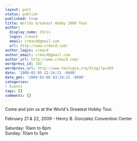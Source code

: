 ```yaml
---
layout: post
status: publish
published: true
title: Worlds Greatest Hobby 2009 Tour
author:
  display_name: Chris
  login: crmacd
  email: crmacd@gmail.com
  url: http://www.crmacd.com/
author_login: crmacd
author_email: crmacd@gmail.com
author_url: http://www.crmacd.com/
wordpress_id: 103
wordpress_url: http://www.texlugsa.org/blog/?p=103
date: '2009-02-05 22:24:21 -0600'
date_gmt: '2009-02-06 03:24:21 -0600'
categories:
- Events
tags: []
comments: []
---
```

<p>Come and join us at the World's Greatest Hobby Tour.</p>
<p><span class="pagetext">February 21 &amp; 22,                 2009 - Henry B. Gonzalez Convention Center</span></p>
<p><span class="pagetext">Saturday: 10am to 6pm<br />
Sunday: 10am to 5pm</span></p>
